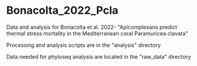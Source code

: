 # Bonacolta_2022_Pcla
Data and analysis for Bonacolta et al. 2022- "Apicomplexans predict thermal stress mortality in the Mediterranean coral Paramuricea clavata"

Processing and analysis scripts are in the "analysis" directory

Data needed for phyloseq analysis are located in the "raw_data" directory
